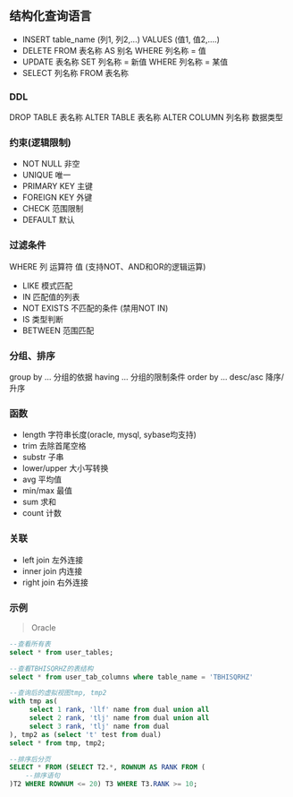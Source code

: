 ## 结构化查询语言
- INSERT table_name (列1, 列2,...) VALUES (值1, 值2,....)
- DELETE FROM 表名称 AS 别名 WHERE 列名称 = 值
- UPDATE 表名称 SET 列名称 = 新值 WHERE 列名称 = 某值
- SELECT 列名称 FROM 表名称

### DDL
DROP TABLE 表名称
ALTER TABLE 表名称 ALTER COLUMN 列名称 数据类型

### 约束(逻辑限制)
- NOT NULL 非空
- UNIQUE 唯一
- PRIMARY KEY 主键
- FOREIGN KEY 外键
- CHECK 范围限制
- DEFAULT 默认

### 过滤条件
WHERE 列 运算符 值  (支持NOT、AND和OR的逻辑运算)
- LIKE 模式匹配
- IN 匹配值的列表
- NOT EXISTS 不匹配的条件 (禁用NOT IN)
- IS 类型判断
- BETWEEN 范围匹配
### 分组、排序
group by … 分组的依据
having … 分组的限制条件
order by … desc/asc 降序/升序

### 函数
- length 字符串长度(oracle, mysql, sybase均支持)
- trim 去除首尾空格
- substr 子串
- lower/upper 大小写转换
- avg 平均值
- min/max 最值
- sum 求和
- count 计数

### 关联
- left join 左外连接
- inner join 内连接
- right join 右外连接

### 示例
> Oracle
```sql
--查看所有表
select * from user_tables;

--查看TBHISQRHZ的表结构
select * from user_tab_columns where table_name = 'TBHISQRHZ'

--查询后的虚拟视图tmp, tmp2
with tmp as(
     select 1 rank, 'llf' name from dual union all
     select 2 rank, 'tlj' name from dual union all
     select 3 rank, 'tlj' name from dual
), tmp2 as (select 't' test from dual)
select * from tmp, tmp2;

--排序后分页
SELECT * FROM (SELECT T2.*, ROWNUM AS RANK FROM (
	--排序语句 
)T2 WHERE ROWNUM <= 20) T3 WHERE T3.RANK >= 10;
```

